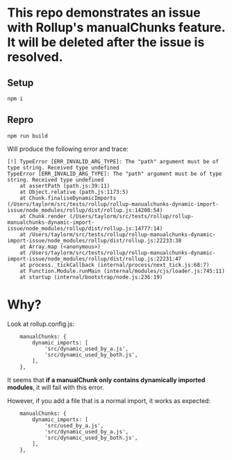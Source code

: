 # This repo demonstrates an issue with Rollup's manualChunks feature. It will be deleted after the issue is resolved.

## Setup
```
npm i
```

## Repro
```
npm run build
```

Will produce the following error and trace:
```
[!] TypeError [ERR_INVALID_ARG_TYPE]: The "path" argument must be of type string. Received type undefined
TypeError [ERR_INVALID_ARG_TYPE]: The "path" argument must be of type string. Received type undefined
    at assertPath (path.js:39:11)
    at Object.relative (path.js:1173:5)
    at Chunk.finaliseDynamicImports (/Users/taylorm/src/tests/rollup/rollup-manualchunks-dynamic-import-issue/node_modules/rollup/dist/rollup.js:14208:54)
    at Chunk.render (/Users/taylorm/src/tests/rollup/rollup-manualchunks-dynamic-import-issue/node_modules/rollup/dist/rollup.js:14777:14)
    at /Users/taylorm/src/tests/rollup/rollup-manualchunks-dynamic-import-issue/node_modules/rollup/dist/rollup.js:22233:38
    at Array.map (<anonymous>)
    at /Users/taylorm/src/tests/rollup/rollup-manualchunks-dynamic-import-issue/node_modules/rollup/dist/rollup.js:22231:47
    at process._tickCallback (internal/process/next_tick.js:68:7)
    at Function.Module.runMain (internal/modules/cjs/loader.js:745:11)
    at startup (internal/bootstrap/node.js:236:19)
```

# Why?

Look at rollup.config.js:

```
    manualChunks: {
        dynamic_imports: [
            'src/dynamic_used_by_a.js',
            'src/dynamic_used_by_both.js',
        ],
    },
```


It seems that **if a manualChunk only contains dynamically imported modules**, it will fail with this error.

However, if you add a file that is a normal import, it works as expected:

```
    manualChunks: {
        dynamic_imports: [
            'src/used_by_a.js',
            'src/dynamic_used_by_a.js',
            'src/dynamic_used_by_both.js',
        ],
    },
```
